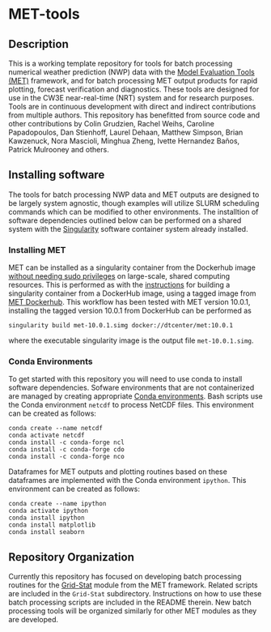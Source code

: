 # MET-tools

## Description
This is a working template repository for tools for batch processing numerical
weather prediction (NWP) data with the [Model Evaluation Tools (MET)](https://met.readthedocs.io/en/latest/index.html)
framework, and for batch processing MET output products for rapid plotting,
forecast verification and diagnostics. These tools are designed for use in the
CW3E near-real-time (NRT) system and for research purposes. Tools are in
continuous development with direct and indirect contributions from multiple
authors. This repository has benefitted from source code and other
contributions by Colin Grudzien, Rachel Weihs, Caroline Papadopoulos,
Dan Stienhoff, Laurel Dehaan, Matthew Simpson, Brian Kawzenuck, Nora Mascioli,
Minghua Zheng, Ivette Hernandez Ba&ntilde;os, Patrick Mulrooney and others.

## Installing software
The tools for batch processing NWP data and MET outputs are designed to be
largely system agnostic, though examples will utilize SLURM scheduling commands
which can be modified to other environments. The installtion of software
dependencies outlined below can be performed on a shared system with the
[Singularity](https://docs.sylabs.io/guides/latest/user-guide/) software container
system already installed.

### Installing MET
MET can be installed as a singularity container from the Dockerhub image
[without needing sudo privileges](https://docs.sylabs.io/guides/latest/user-guide/introduction.html#security-and-privilege-escalation)
on large-scale, shared computing resources.  This is performed as with the
[instructions](https://docs.sylabs.io/guides/latest/user-guide/build_a_container.html#downloading-a-existing-container-from-docker-hub)
for building a singularity container from a DockerHub image, using a tagged image
from [MET Dockerhub](https://hub.docker.com/r/dtcenter/met). 
This workflow has been tested with MET version 10.0.1, installing the tagged version
10.0.1 from DockerHub can be performed as
```
singularity build met-10.0.1.simg docker://dtcenter/met:10.0.1
```
where the executable singularity image is the output file `met-10.0.1.simg`.

### Conda Environments
To get started with this repository you will need to use conda to install 
software dependencies. Sofware environments that are not containerized are
managed by creating appropriate [Conda environments](https://docs.conda.io/projects/conda/en/latest/user-guide/tasks/manage-environments.html).
Bash scripts use the Conda environment `netcdf` to process
NetCDF files. This environment can be created as follows:
```
conda create --name netcdf
conda activate netcdf
conda install -c conda-forge ncl
conda install -c conda-forge cdo
conda install -c conda-forge nco
```

Dataframes for MET outputs and plotting routines based on these dataframes
are implemented with the Conda environment `ipython`.  This environment can
be created as follows:
```
conda create --name ipython
conda activate ipython
conda install ipython
conda install matplotlib
conda install seaborn
```

## Repository Organization
Currently this repository has focused on developing batch processing routines for
the [Grid-Stat](https://met.readthedocs.io/en/latest/Users_Guide/grid-stat.html)
module from the MET framework. Related scripts are included in the `Grid-Stat`
subdirectory. Instructions on how to use these batch processing scripts
are included in the README therein. New batch processing tools will be
organized similarly for other MET modules as they are developed.

